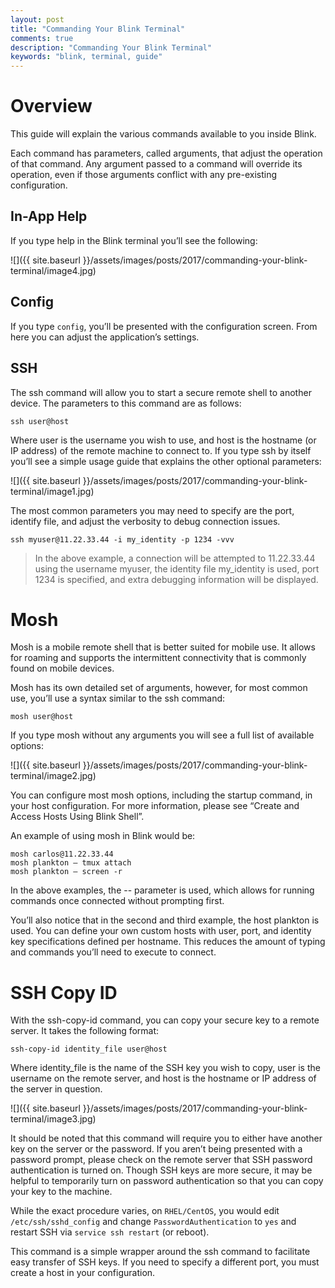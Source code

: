 ```yaml
---
layout: post
title: "Commanding Your Blink Terminal"
comments: true
description: "Commanding Your Blink Terminal"
keywords: "blink, terminal, guide"
---
```


# Overview

This guide will explain the various commands available to you inside Blink.

Each command has parameters, called arguments, that adjust the operation of that command.  Any argument passed to a command will override its operation, even if those arguments conflict with any pre-existing configuration.

## In-App Help

If you type help in the Blink terminal you’ll see the following:

![]({{ site.baseurl }}/assets/images/posts/2017/commanding-your-blink-terminal/image4.jpg)

## Config

If you type `config`, you’ll be presented with the configuration screen.  From here you can adjust the application’s settings.

## SSH

The ssh command will allow you to start a secure remote shell to another device.  The parameters to this command are as follows:

```
ssh user@host
```

Where user is the username you wish to use, and host is the hostname (or IP address) of the remote machine to connect to.  If you type ssh by itself you’ll see a simple usage guide that explains the other optional parameters:

![]({{ site.baseurl }}/assets/images/posts/2017/commanding-your-blink-terminal/image1.jpg)

The most common parameters you may need to specify are the port, identify file, and adjust the verbosity to debug connection issues.  

```
ssh myuser@11.22.33.44 -i my_identity -p 1234 -vvv
```

> In the above example, a connection will be attempted to 11.22.33.44 using the username myuser, the identity file my_identity is used, port 1234 is specified, and extra debugging information will be displayed.

# Mosh

Mosh is a mobile remote shell that is better suited for mobile use.  It allows for roaming and supports the intermittent connectivity that is commonly found on mobile devices.

Mosh has its own detailed set of arguments, however, for most common use, you’ll use a syntax similar to the ssh command:

```
mosh user@host
```

If you type mosh without any arguments you will see a full list of available options:

![]({{ site.baseurl }}/assets/images/posts/2017/commanding-your-blink-terminal/image2.jpg)

You can configure most mosh options, including the startup command, in your host configuration.  For more information, please see “Create and Access Hosts Using Blink Shell”.

An example of using mosh in Blink would be:

```
mosh carlos@11.22.33.44
mosh plankton — tmux attach
mosh plankton — screen -r
```

In the above examples, the -- parameter is used, which allows for running commands once connected without prompting first.

You’ll also notice that in the second and third example, the host plankton is used.  You can define your own custom hosts with user, port, and identity key specifications defined per hostname.  This reduces the amount of typing and commands you’ll need to execute to connect.

# SSH Copy ID

With the ssh-copy-id command, you can copy your secure key to a remote server.  It takes the following format:

```
ssh-copy-id identity_file user@host
```

Where identity_file is the name of the SSH key you wish to copy, user is the username on the remote server, and host is the hostname or IP address of the server in question.

![]({{ site.baseurl }}/assets/images/posts/2017/commanding-your-blink-terminal/image3.jpg)

It should be noted that this command will require you to either have another key on the server or the password.  If you aren’t being presented with a password prompt, please check on the remote server that SSH password authentication is turned on.  Though SSH keys are more secure, it may be helpful to temporarily turn on password authentication so that you can copy your key to the machine.

While the exact procedure varies, on `RHEL/CentOS`, you would edit `/etc/ssh/sshd_config` and change `PasswordAuthentication` to `yes` and restart SSH via `service ssh restart` (or reboot).

This command is a simple wrapper around the ssh command to facilitate easy transfer of SSH keys.  If you need to specify a different port, you must create a host in your configuration.
